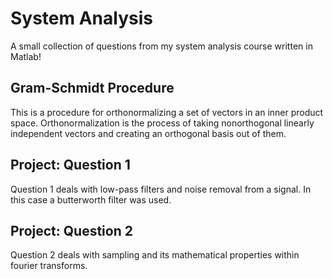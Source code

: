 # System Analysis

A small collection of questions from my system analysis course written in Matlab!

## Gram-Schmidt Procedure

This is a procedure for orthonormalizing a set of vectors in an inner product space.  Orthonormalization is the process of taking nonorthogonal linearly independent vectors and creating an orthogonal basis out of them.

## Project: Question 1

Question 1 deals with low-pass filters and noise removal from a signal.  In this case a butterworth filter was used.

## Project: Question 2

Question 2 deals with sampling and its mathematical properties within fourier transforms.
